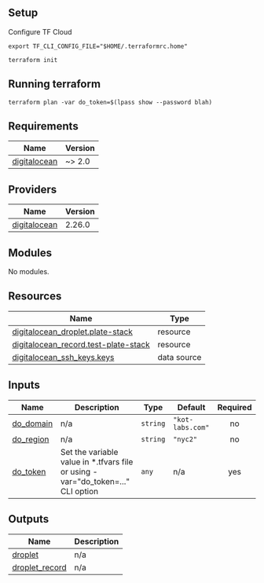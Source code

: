 <!-- BEGIN_TF_DOCS -->
## Setup
Configure TF Cloud
```
export TF_CLI_CONFIG_FILE="$HOME/.terraformrc.home"

terraform init
```

## Running terraform
```
terraform plan -var do_token=$(lpass show --password blah)
```

## Requirements

| Name | Version |
|------|---------|
| <a name="requirement_digitalocean"></a> [digitalocean](#requirement\_digitalocean) | ~> 2.0 |

## Providers

| Name | Version |
|------|---------|
| <a name="provider_digitalocean"></a> [digitalocean](#provider\_digitalocean) | 2.26.0 |

## Modules

No modules.

## Resources

| Name | Type |
|------|------|
| [digitalocean_droplet.plate-stack](https://registry.terraform.io/providers/digitalocean/digitalocean/latest/docs/resources/droplet) | resource |
| [digitalocean_record.test-plate-stack](https://registry.terraform.io/providers/digitalocean/digitalocean/latest/docs/resources/record) | resource |
| [digitalocean_ssh_keys.keys](https://registry.terraform.io/providers/digitalocean/digitalocean/latest/docs/data-sources/ssh_keys) | data source |

## Inputs

| Name | Description | Type | Default | Required |
|------|-------------|------|---------|:--------:|
| <a name="input_do_domain"></a> [do\_domain](#input\_do\_domain) | n/a | `string` | `"kot-labs.com"` | no |
| <a name="input_do_region"></a> [do\_region](#input\_do\_region) | n/a | `string` | `"nyc2"` | no |
| <a name="input_do_token"></a> [do\_token](#input\_do\_token) | Set the variable value in *.tfvars file or using -var="do\_token=..." CLI option | `any` | n/a | yes |

## Outputs

| Name | Description |
|------|-------------|
| <a name="output_droplet"></a> [droplet](#output\_droplet) | n/a |
| <a name="output_droplet_record"></a> [droplet\_record](#output\_droplet\_record) | n/a |
